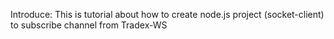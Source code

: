 Introduce: This is tutorial about how to create node.js project (socket-client) to subscribe channel from Tradex-WS